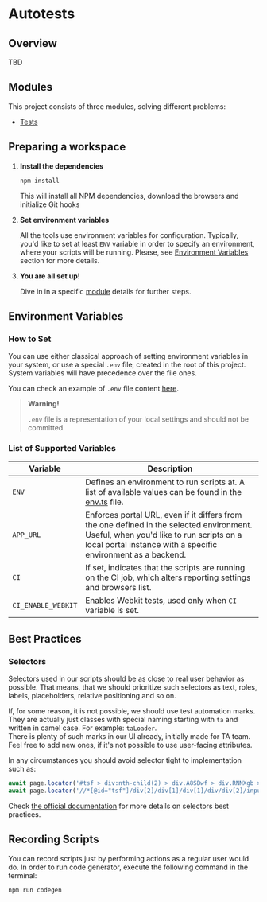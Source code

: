 # Autotests

## Overview

TBD

## Modules

This project consists of three modules, solving different problems:
- [Tests](src/tests/README.md)

## Preparing a workspace

1. **Install the dependencies**
   
   ```bash
   npm install
   ```
   This will install all NPM dependencies, download the browsers and initialize Git hooks

2. **Set environment variables**

   All the tools use environment variables for configuration.
   Typically, you'd like to set at least `ENV` variable in order to specify an environment, where your scripts will be running.
   Please, see [Environment Variables](#environment-variables) section for more details.

3. **You are all set up!**

   Dive in in a specific [module](#modules) details for further steps.

## Environment Variables

### How to Set

You can use either classical approach of setting environment variables in your system, or use a special `.env` file, created in the root of this project.
System variables will have precedence over the file ones.

You can check an example of `.env` file content [here](.env.dev-example).

> **Warning!**
> 
> `.env` file is a representation of your local settings and should not be committed.

### List of Supported Variables

| Variable           | Description                                                                                                                                                                                           |
|--------------------| ----------------------------------------------------------------------------------------------------------------------------------------------------------------------------------------------------- |
| `ENV`              | Defines an environment to run scripts at. A list of available values can be found in the [env.ts](src/common/config/envs.ts) file.                                                                    |
| `APP_URL`          | Enforces portal URL, even if it differs from the one defined in the selected environment. Useful, when you'd like to run scripts on a local portal instance with a specific environment as a backend. |
| `CI`               | If set, indicates that the scripts are running on the CI job, which alters reporting settings and browsers list.                                                                                      |
| `CI_ENABLE_WEBKIT` | Enables Webkit tests, used only when `CI` variable is set.                                                                                                                                            |


## Best Practices

### Selectors

Selectors used in our scripts should be as close to real user behavior as possible.
That means, that we should prioritize such selectors as text, roles, labels, placeholders, relative positioning and so on.

If, for some reason, it is not possible, we should use test automation marks.
They are actually just classes with special naming starting with `ta` and written in camel case. For example: `taLoader`.  
There is plenty of such marks in our UI already, initially made for TA team. Feel free to add new ones, if it's not possible to use user-facing attributes.

In any circumstances you should avoid selector tight to implementation such as:
```ts
await page.locator('#tsf > div:nth-child(2) > div.A8SBwf > div.RNNXgb > div > div.a4bIc > input').click();
await page.locator('//*[@id="tsf"]/div[2]/div[1]/div[1]/div/div[2]/input').click();
```

Check [the official documentation](https://playwright.dev/docs/best-practices) for more details on selectors best practices.


## Recording Scripts

You can record scripts just by performing actions as a regular user would do. In order to run code generator, execute the following command in the terminal:
```bash
npm run codegen
```
